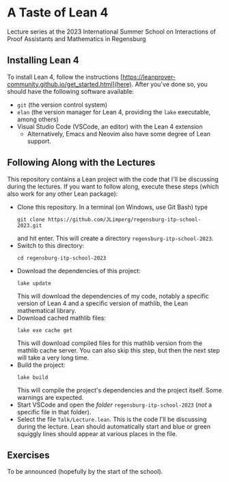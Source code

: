 # A Taste of Lean 4

Lecture series at the 2023 International Summer School on Interactions of Proof
Assistants and Mathematics in Regensburg

## Installing Lean 4

To install Lean 4, follow the instructions
[https://leanprover-community.github.io/get_started.html](here). After you've
done so, you should have the following software available:

- `git` (the version control system)
- `elan` (the version manager for Lean 4, providing the `lake` executable, among
   others)
- Visual Studio Code (VSCode, an editor) with the Lean 4 extension
  - Alternatively, Emacs and Neovim also have some degree of Lean support.

## Following Along with the Lectures

This repository contains a Lean project with the code that I'll be discussing
during the lectures. If you want to follow along, execute these steps (which
also work for any other Lean package):

- Clone this repository. In a terminal (on Windows, use Git Bash) type
  ```text
  git clone https://github.com/JLimperg/regensburg-itp-school-2023.git
  ```
  and hit enter. This will create a directory `regensburg-itp-school-2023`.
- Switch to this directory:
  ```text
  cd regensburg-itp-school-2023
  ```
- Download the dependencies of this project:
  ```text
  lake update
  ```
  This will download the dependencies of my code, notably a specific version of
  Lean 4 and a specific version of mathlib, the Lean mathematical library.
- Download cached mathlib files:
  ```text
  lake exe cache get
  ```
  This will download compiled files for this mathlib version from the mathlib
  cache server. You can also skip this step, but then the next step will take
  a very long time.
- Build the project:
  ```text
  lake build
  ```
  This will compile the project's dependencies and the project itself. Some
  warnings are expected.
- Start VSCode and open the *folder* `regensburg-itp-school-2023` (*not* a
  specific file in that folder).
- Select the file `Talk/Lecture.lean`. This is the code I'll be discussing
  during the lecture. Lean should automatically start and blue or green squiggly
  lines should appear at various places in the file.

## Exercises

To be announced (hopefully by the start of the school).
